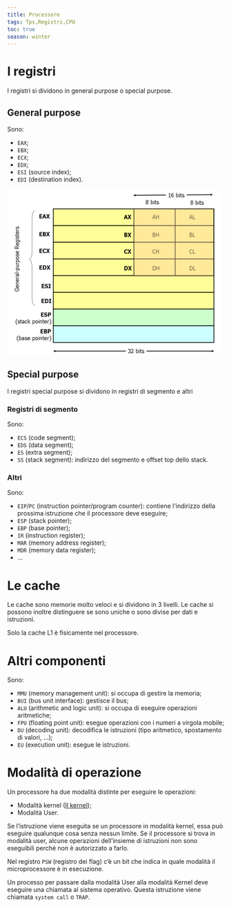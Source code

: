```yaml
---
title: Processore
tags: Tps,Registri,CPU
toc: true
season: winter
---
```


# I registri
I registri si dividono in general purpose o special purpose.

## General purpose
Sono:

- `EAX`;
- `EBX`;
- `ECX`;
- `EDX`;
- `ESI` (source index);
- `EDI` (destination index).

![registri-20210102121903](../../assets/img/tps/registri-20210102121903.png)

## Special purpose
I registri special purpose si dividono in registri di segmento e altri

### Registri di segmento
Sono:

- `ECS` (code segment);
- `EDS` (data segment);
- `ES`  (extra segment);
- `SS`  (stack segment): indirizzo del segmento e offset top dello stack.

### Altri
Sono:

- `EIP`/`PC` (instruction pointer/program counter): contiene l'indirizzo della prossima istruzione che il processore deve eseguire;
- `ESP` (stack pointer);
- `EBP` (base pointer);
- `IR` (instruction register);
- `MAR` (memory address register);
- `MDR` (memory data register);
- ...


# Le cache
Le cache sono memorie molto veloci e si dividono in 3 livelli.
Le cache si possono inoltre distinguere se sono uniche o sono divise per dati e istruzioni.

Solo la cache L1 è fisicamente nel processore.

# Altri componenti
Sono:

- `MMU` (memory management unit): si occupa di gestire la memoria;
- `BUI` (bus unit interface): gestisce il bus;
- `ALU` (arithmetic and logic unit): si occupa di eseguire operazioni aritmetiche;
- `FPU` (floating point unit): esegue operazioni con i numeri a virgola mobile;
- `DU` (decoding unit): decodifica le istruzioni (tipo aritmetico, spostamento di valori, ...);
- `EU` (execution unit): esegue le istruzioni.

# Modalità di operazione
Un processore ha due modalità distinte per eseguire le operazioni:

- Modalità kernel ([Il kernel](Sistemi%20operativi#Il%20kernel));
- Modalità User.

Se l’istruzione viene eseguita se un processore in modalità kernel, essa può eseguire qualunque cosa senza nessun limite.
Se il processore si trova in modalità user, alcune operazioni dell’insieme di istruzioni non sono eseguibili perché non è autorizzato a farlo.

Nel registro `PSW` (registro dei flag) c’è un bit che indica in quale modalità il microprocessore è in esecuzione.

Un processo per passare dalla modalità User alla modalità Kernel deve eseguire una chiamata al sistema operativo. Questa istruzione viene chiamata `system call` o `TRAP`.
